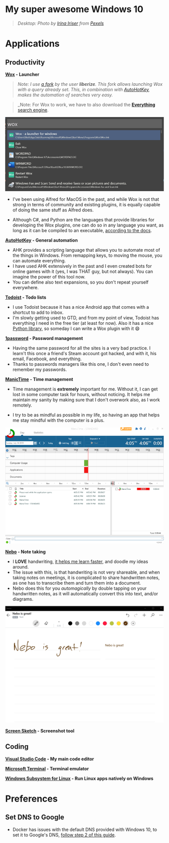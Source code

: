 # My super awesome Windows 10

> _Desktop: Photo by [Irina Iriser](https://www.pexels.com/@iriser?utm_content=attributionCopyText&utm_medium=referral&utm_source=pexels) from [Pexels](https://www.pexels.com/)_

# Applications

## Productivity

**[Wox](http://www.wox.one/) - Launcher**

> _Note: I use [a fork](https://github.com/liberize/Wox/releases) by the user **liberize**. This fork allows launching Wox with a query already set. This, in combination with [AutoHotKey](#autohotkey), makes the automation of searches very easy._

> _Note: For Wox to work, we have to also download the [**Everything** search engine](https://www.voidtools.com/).

![wox screenshot](screenshots/wox.png)

* I've been using Alfred for MacOS in the past, and while Wox is not that strong in terms of community and existing plugins, it is equally capable of doing the same stuff as Alfred does.

* Although C#, and Python are the languages that provide libraries for developing the Wox plugins, one can do so in any language you want, as long as it can be compiled to an executable, [according to the docs](http://doc.wox.one/en/plugin/create_plugin.html).

**[AutoHotKey](https://www.autohotkey.com/) - General automation**

* AHK provides a scripting language that allows you to automate most of the things in Windows. From remapping keys, to moving the mouse, you can automate everything.
* I have used AHK extensively in the past and I even created bots for online games with it (yes, I was THAT guy, but not always). You can imagine the power of this tool now.
* You can define also text expansions, so you don't repeat yourself everywhere.

**[Todoist](https://todoist.com/) - Todo lists**

* I use Todoist because it has a nice Android app that comes with a shortcut to add to inbox.
* I'm slowly getting used to GTD, and from my point of view, Todoist has everything I need in the free tier (at least for now). Also it has a nice [Python library](https://github.com/Doist/todoist-python), so someday I can write a Wox plugin with it 😄

**[1password](https://1password.com/) - Password management**

* Having the same password for all the sites is a very bad practice. I learn't this once a friend's Steam account got hacked, and with it, his email, Facebook, and everything.
* Thanks to passwords managers like this one, I don't even need to remember my passwords.

**[ManicTime](https://www.manictime.com/) - Time management**

* Time management is **extremely** important for me. Without it, I can get lost in some computer task for hours, without noticing. It helps me maintain my sanity by making sure that I don't overwork also, as I work remotely.

* I try to be as mindful as possible in my life, so having an app that helps me stay mindful with the computer is a plus.

![manictime screenshot](screenshots/manictime.png)

**[Nebo](https://www.nebo.app/) - Note taking**

* I **LOVE** handwriting, [it helps me learn faster](https://redbooth.com/blog/handwriting-and-memory), and doodle my ideas around.
* The issue with this, is that handwriting is not very shareable, and when taking notes on meetings, it is complicated to share handwritten notes, as one has to transcribe them and turn them into a document.
* Nebo does this for you _automagically_ by double tapping on your handwritten notes, as it will automatically convert this into text, and/or diagrams.

![nebo screenshot](screenshots/nebo.png)

**[Screen Sketch](https://www.microsoft.com/en-us/p/screen-sketch/9mz95kl8mr0l?activetab=pivot:overviewtab) - Screenshot tool**



## Coding

**[Visual Studio Code](https://code.visualstudio.com/) - My main code editor**

**[Microsoft Terminal](https://www.microsoft.com/store/productId/9N0DX20HK701) - Terminal emulator**

**[Windows Subsystem for Linux](https://docs.microsoft.com/en-us/windows/wsl/install-win10) - Run Linux apps natively on Windows**

# Preferences

## Set DNS to Google

* Docker has issues with the default DNS provided with Windows 10, to set it to Google's DNS, [follow step 2 of this guide](https://www.cactusvpn.com/tutorials/how-to-set-up-smart-dns-on-windows-10/).